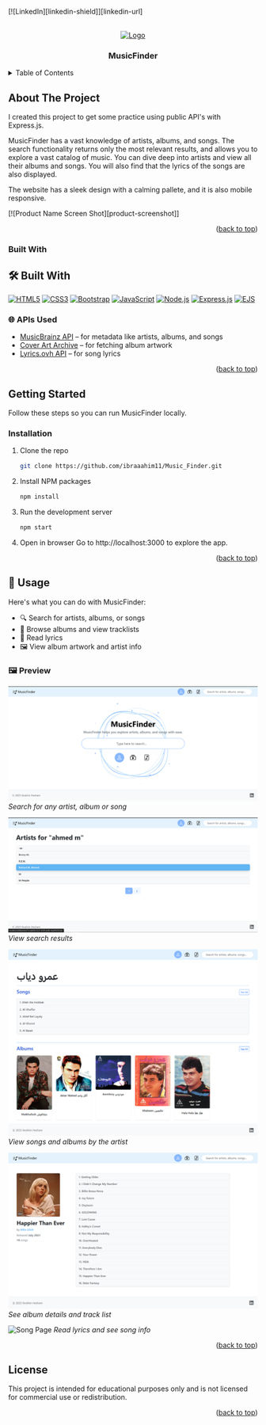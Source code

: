 <a id="readme-top"></a>

[![LinkedIn][linkedin-shield]][linkedin-url]

<!-- PROJECT LOGO -->
<br />
<div align="center">
  <a href="https://github.com/ibraaahim11/Music_Finder">
    <img src="public/images/logo.png" alt="Logo" width="80" height="80">
  </a>

<h3 align="center">MusicFinder</h3>

</div>

<!-- TABLE OF CONTENTS -->
<details>
  <summary>Table of Contents</summary>
  <ol>
    <li>
      <a href="#about-the-project">About The Project</a>
      <ul>
        <li><a href="#built-with">Built With</a></li>
      </ul>
    </li>
    <li>
      <a href="#getting-started">Getting Started</a>
      <ul>
        <li><a href="#prerequisites">Prerequisites</a></li>
        <li><a href="#installation">Installation</a></li>
      </ul>
    </li>
    <li><a href="#usage">Usage</a></li>
    <li><a href="#roadmap">Roadmap</a></li>
    <li><a href="#contributing">Contributing</a></li>
    <li><a href="#license">License</a></li>
    <li><a href="#contact">Contact</a></li>
    <li><a href="#acknowledgments">Acknowledgments</a></li>
  </ol>
</details>

<!-- ABOUT THE PROJECT -->

## About The Project

I created this project to get some practice using public API's with Express.js.

MusicFinder has a vast knowledge of artists, albums, and songs. The search functionality returns only the most relevant results, and allows you to explore a vast catalog of music. You can dive deep into artists and view all their albums and songs. You will also find that the lyrics of the songs are also displayed.

The website has a sleek design with a calming pallete, and it is also mobile responsive.

[![Product Name Screen Shot][product-screenshot]]

<p align="right">(<a href="#readme-top">back to top</a>)</p>

### Built With

## 🛠️ Built With

[![HTML5](https://img.shields.io/badge/HTML5-E34F26?style=for-the-badge&logo=html5&logoColor=white)](https://developer.mozilla.org/en-US/docs/Web/HTML)
[![CSS3](https://img.shields.io/badge/CSS3-1572B6?style=for-the-badge&logo=css3&logoColor=white)](https://developer.mozilla.org/en-US/docs/Web/CSS)
[![Bootstrap](https://img.shields.io/badge/Bootstrap-7952B3?style=for-the-badge&logo=bootstrap&logoColor=white)](https://getbootstrap.com/)
[![JavaScript](https://img.shields.io/badge/JavaScript-F7DF1E?style=for-the-badge&logo=javascript&logoColor=black)](https://developer.mozilla.org/en-US/docs/Web/JavaScript)
[![Node.js](https://img.shields.io/badge/Node.js-339933?style=for-the-badge&logo=nodedotjs&logoColor=white)](https://nodejs.org/)
[![Express.js](https://img.shields.io/badge/Express.js-000000?style=for-the-badge&logo=express&logoColor=white)](https://expressjs.com/)
[![EJS](https://img.shields.io/badge/EJS-8C8C8C?style=for-the-badge&logo=ejs&logoColor=white)](https://ejs.co/)

### 🌐 APIs Used

- [MusicBrainz API](https://musicbrainz.org/doc/MusicBrainz_API) – for metadata like artists, albums, and songs
- [Cover Art Archive](https://musicbrainz.org/doc/Cover_Art_Archive) – for fetching album artwork
- [Lyrics.ovh API](https://lyricsovh.docs.apiary.io/#) – for song lyrics

<p align="right">(<a href="#readme-top">back to top</a>)</p>

<!-- GETTING STARTED -->

## Getting Started

Follow these steps so you can run MusicFinder locally.

### Installation

1. Clone the repo
   ```sh
   git clone https://github.com/ibraaahim11/Music_Finder.git
   ```
2. Install NPM packages

   ```sh
   npm install
   ```

3. Run the development server
   ```sh
   npm start
   ```
4. Open in browser
   Go to http://localhost:3000 to explore the app.

<p align="right">(<a href="#readme-top">back to top</a>)</p>

<!-- USAGE EXAMPLES -->

## 📖 Usage

Here's what you can do with MusicFinder:

- 🔍 Search for artists, albums, or songs
- 🎵 Browse albums and view tracklists
- 📜 Read lyrics
- 🖼️ View album artwork and artist info

### 🖼️ Preview

![Search Example](./public/images/readme-images/home-sample.png)
_Search for any artist, album or song_

![Search Results Example](./public/images/readme-images/search-results.png)
_View search results_

![Artist Page](./public/images/readme-images/artist.png)
_View songs and albums by the artist_

![Album Page](./public/images/readme-images/album.png)
_See album details and track list_

![Song Page](./public/images/readme-images/song.png)
_Read lyrics and see song info_


<p align="right">(<a href="#readme-top">back to top</a>)</p>

<!-- LICENSE -->

## License

This project is intended for educational purposes only and is not licensed for commercial use or redistribution.

<p align="right">(<a href="#readme-top">back to top</a>)</p>
